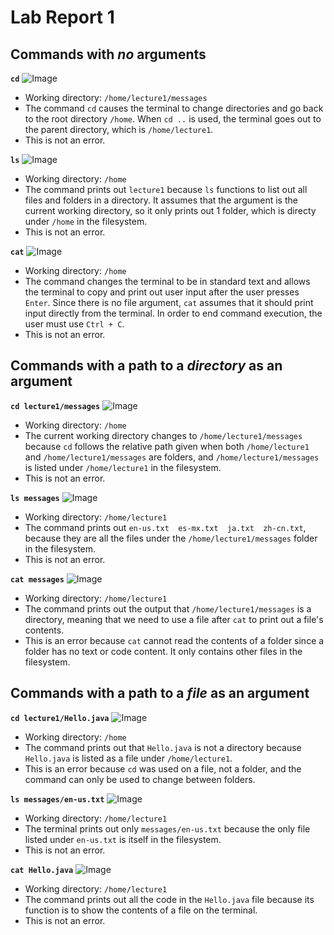 # Lab Report 1

## Commands with *no* arguments

**`cd`**
![Image](cdNoArg2.png)
* Working directory: `/home/lecture1/messages`
* The command `cd` causes the terminal to change directories and go back to the root directory `/home`. When `cd ..` is used, the terminal goes out to the parent directory, which is `/home/lecture1`.
* This is not an error.

**`ls`**
![Image](lsNoArg.png)
* Working directory: `/home`
* The command prints out `lecture1` because `ls` functions to list out all files and folders in a directory. It assumes that the argument is the current working directory, so it only prints out 1 folder, which is directy under `/home` in the filesystem.
* This is not an error.

**`cat`**
![Image](catNoArg2.png)
* Working directory: `/home`
* The command changes the terminal to be in standard text and allows the terminal to copy and print out user input after the user presses `Enter`. Since there is no file argument, `cat` assumes that it should print input directly from the terminal. In order to end command execution, the user must use `Ctrl + C`.
* This is not an error.

## Commands with a path to a *directory* as an argument

**`cd lecture1/messages`**
![Image](cdDirectory.png)
* Working directory: `/home`
* The current working directory changes to `/home/lecture1/messages` because `cd` follows the relative path given when both `/home/lecture1` and `/home/lecture1/messages` are folders, and `/home/lecture1/messages` is listed under `/home/lecture1` in the filesystem.
* This is not an error.

**`ls messages`**
![Image](lsDirectory.png)
* Working directory: `/home/lecture1`
* The command prints out `en-us.txt  es-mx.txt  ja.txt  zh-cn.txt`, because they are all the files under the `/home/lecture1/messages` folder in the filesystem. 
* This is not an error.

**`cat messages`**
![Image](catDirectory.png)
* Working directory: `/home/lecture1`
* The command prints out the output that `/home/lecture1/messages` is a directory, meaning that we need to use a file after `cat` to print out a file's contents.
* This is an error because `cat` cannot read the contents of a folder since a folder has no text or code content. It only contains other files in the filesystem.

## Commands with a path to a *file* as an argument

**`cd lecture1/Hello.java`**
![Image](cdFile.png)
* Working directory: `/home`
* The command prints out that `Hello.java` is not a directory because `Hello.java` is listed as a file under `/home/lecture1`.
* This is an error because `cd` was used on a file, not a folder, and the command can only be used to change between folders.

**`ls messages/en-us.txt`**
![Image](lsFile.png)
* Working directory: `/home/lecture1`
* The terminal prints out only `messages/en-us.txt` because the only file listed under `en-us.txt` is itself in the filesystem.
* This is not an error.

**`cat Hello.java`**
![Image](catFile.png)
* Working directory: `/home/lecture1`
* The command prints out all the code in the `Hello.java` file because its function is to show the contents of a file on the terminal.
* This is not an error.
